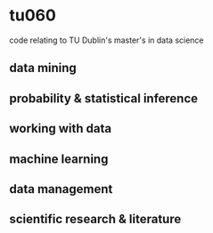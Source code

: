# tu060
code relating to TU Dublin's master's in data science

## data mining

## probability & statistical inference

## working with data

## machine learning

## data management

## scientific research & literature
